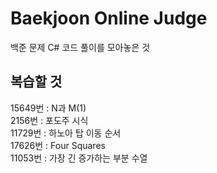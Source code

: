 # Baekjoon Online Judge
백준 문제 C# 코드 풀이를 모아놓은 것

## 복습할 것
15649번 : N과 M(1) <br/>
2156번 : 포도주 시식 <br/>
11729번 : 하노아 탑 이동 순서 <br/>
17626번 : Four Squares <br/>
11053번 : 가장 긴 증가하는 부분 수열 <br/>
